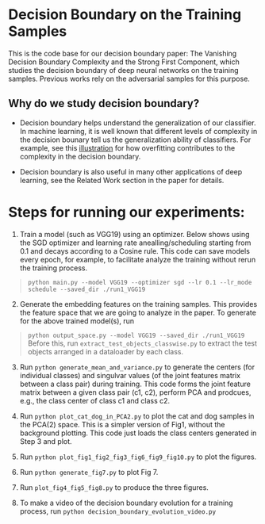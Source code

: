 # Decision Boundary on the Training Samples
This is the code base for our decision boundary paper: The Vanishing Decision Boundary Complexity and the Strong First Component, which studies the decision boundary of deep neural networks on the training samples. Previous works rely on the adversarial samples for this purpose. 

## Why do we study decision boundary?
- Decision boundary helps understand the generalization of our classifier. In machine learning, it is well known that different levels of complexity in the decision bounary tell us the generalization ability of classifiers. For example, see this [illustration](https://en.wikipedia.org/wiki/Overfitting#/media/File:Overfitting.svg) for how overfitting contributes to the complexity in the decision boundary.

- Decision boundary is also useful in many other applications of deep learning, see the Related Work section in the paper for details.

# Steps for running our experiments:

1. Train a model (such as VGG19) using an optimizer. Below shows using the SGD optimizer and learning rate anealling/scheduling starting from 0.1 and decays according to a Cosine rule. This code can save models every epoch, for example, to facilitate analyze the training without rerun the training process. 

>`python main.py --model VGG19 --optimizer sgd --lr 0.1 --lr_mode schedule --saved_dir ./run1_VGG19`

2. Generate the embedding features on the training samples. This provides the feature space that we are going to analyze in the paper.  To generate for the above trained model(s), run 
 
>`python output_space.py --model VGG19 --saved_dir ./run1_VGG19` 
>Before this, run `extract_test_objects_classwise.py` to extract the test objects arranged in a dataloader by each class. 

3. Run `python generate_mean_and_variance.py` to generate the centers (for individual classes) and singulvar values (of the joint features matrix between a class pair) during training. This code forms the joint feature matrix between a given class pair (c1, c2), perform PCA and prodcues, e.g., the class center of class c1 and class c2. 

4. Run `python plot_cat_dog_in_PCA2.py` to plot the cat and dog samples in the PCA(2) space. This is a simpler version of Fig1, without the background plotting. This code just loads the class centers generated in Step 3 and plot. 

5. Run `python plot_fig1_fig2_fig3_fig6_fig9_fig10.py` to plot the figures. 

6. Run `python generate_fig7.py` to plot Fig 7. 
 
7. Run `plot_fig4_fig5_fig8.py` to produce the three figures. 

8. To make a video of the decision boundary evolution for a training process, run `python decision_boundary_evolution_video.py`






